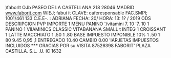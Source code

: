)faborlt OJb PASEO DE LA CASTELLANA 218 28046 MADRID www.faborit.com WIEJ; fabui it CLAVE: caferesponsable FAC.SMPl; 1001/461 133 C.E.E-. : ADRIANA FECHA: 20/ HORA: 13: 1? / 2019 ODS DESCRIPCION PVP IMPORTE 1 MENU PANINO '/vitamini 7. 10 '7. 10 1 PANINO 1 VIIAMINICS CLASSIC VITABANANA SMALL t INTEG 1 CROISSANT 1 LATTE MACCHIATO 1 .50 1 .80 BASE IMPUESTO IMPONIBLE 10% 1 .50 1 80 9.45 0,95 ,1 ENTREGADO 10.40 CAMBIO 0.00 'lARJETAS IMPUESTOS INCLUIDOS *** GRACIAS POR su VISITA 87526398 FABORIT' PLAZA CASTILLA. S.L. .U. IC 1632